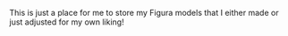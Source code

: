 This is just a place for me to store my Figura models that I either made or just adjusted for my own liking!
